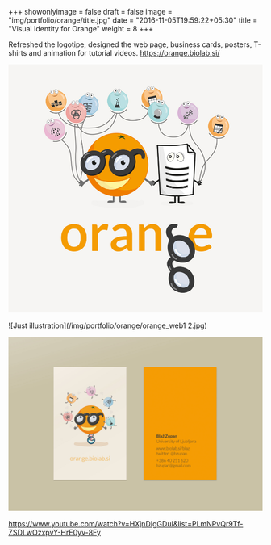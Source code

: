 +++
showonlyimage = false
draft = false
image = "img/portfolio/orange/title.jpg"
date = "2016-11-05T19:59:22+05:30"
title = "Visual Identity for Orange"
weight = 8
+++

Refreshed the logotipe, designed the web page, business cards, posters, T-shirts and animation for tutorial videos. https://orange.biolab.si/
<!--more-->

![First page](/img/portfolio/orange/title.jpg)

![Just illustration](/img/portfolio/orange/orange_web1 2.jpg)

![Just illustration](/img/portfolio/orange/orange_web_VIZ.jpg)

https://www.youtube.com/watch?v=HXjnDIgGDuI&list=PLmNPvQr9Tf-ZSDLwOzxpvY-HrE0yv-8Fy
